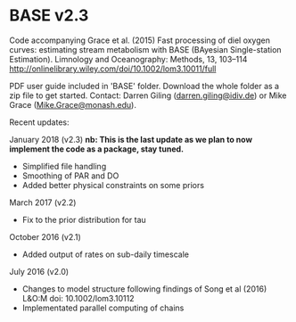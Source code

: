 BASE v2.3
=========

Code accompanying Grace et al. (2015) Fast processing of diel oxygen curves: estimating stream metabolism with BASE (BAyesian Single-station Estimation). Limnology and Oceanography: Methods, 13, 103–114
http://onlinelibrary.wiley.com/doi/10.1002/lom3.10011/full

PDF user guide included in 'BASE' folder. Download the whole folder as a zip file to get started. 
Contact: Darren Giling (darren.giling@idiv.de) or Mike Grace (Mike.Grace@monash.edu).


Recent updates:

January 2018 (v2.3)
**nb: This is the last update as we plan to now implement the code as a package, stay tuned.**
- Simplified file handling
- Smoothing of PAR and DO
- Added better physical constraints on some priors

March 2017 (v2.2)
- Fix to the prior distribution for tau

October 2016 (v2.1)
- Added output of rates on sub-daily timescale

July 2016 (v2.0)
- Changes to model structure following findings of Song et al (2016) L&O:M doi: 10.1002/lom3.10112
- Implementated parallel computing of chains

